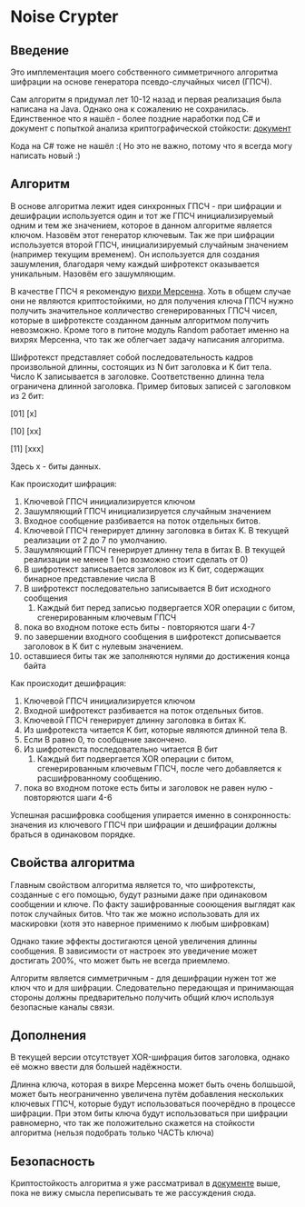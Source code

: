 # Noise Crypter
## Введение
Это имплементация моего собственного симметричного алгоритма шифрации на основе генератора псевдо-случайных чисел (ГПСЧ).

Сам алгоритм я придумал лет 10-12 назад и первая реализация была написана на Java. Однако она к сожалению не сохранилась.
Единственное что я нашёл - более поздние наработки под C# и документ с попыткой анализа криптографической стойкости:
[документ](https://docs.google.com/document/d/1MI2j9nXyF6v-li8H46Dzcm_RTsFH2muz8ekCamvwotg/edit)

Кода на C# тоже не нашёл :( Но это не важно, потому что я всегда могу написать новый :)


## Алгоритм
В основе алгоритма лежит идея синхронных ГПСЧ - при шифрации и дешифрации используется один и тот же ГПСЧ инициализируемый одним и тем же значением, которое в данном алгоритме является ключом. Назовём этот генератор ключевым. Так же при шифрации используется второй ГПСЧ, инициализируемый случайным значением (например текущим временем). Он используется для создания зашумления, благодаря чему каждый шифротекст оказывается уникальным. Назовём его зашумляющим.

В качестве ГПСЧ я рекомендую [вихри Мерсенна](https://ru.wikipedia.org/wiki/%D0%92%D0%B8%D1%85%D1%80%D1%8C_%D0%9C%D0%B5%D1%80%D1%81%D0%B5%D0%BD%D0%BD%D0%B0). Хоть в общем случае они не являются криптостойкими, но для получения ключа ГПСЧ нужно получить значительное колличество сгенерированных ГПСЧ чисел, которые в шифротексте созданном данным алгоритмом получить невозможно.
Кроме того в питоне модуль Random работает именно на вихрях Мерсенна, что так же облегчает задачу написания алгоритма.

Шифротекст представляет собой последовательность кадров произвольной длинны, состоящих из N бит заголовка и K бит тела. Число K записывается в заголовке. Соответственно длинна тела ограничена длинной заголовка.
Пример битовых записей с заголовком из 2 бит:

[01] [x]

[10] [xx]

[11] [xxx]

Здесь x - биты данных.

Как происходит шифрация:
1. Ключевой ГПСЧ инициализируется ключом
2. Зашумляющий ГПСЧ инициализируется случайным значением
3. Входное сообщение разбивается на поток отдельных битов.
4. Ключевой ГПСЧ генерирует длинну заголовка в битах K. В текущей реализации от 2 до 7 по умолчанию.
5. Зашумляющий ГПСЧ генерирует длинну тела в битах B. В текущей реализации не менее 1 (но возможно стоит сделать от 0)
6. В шифротекст записывается заголовок из K бит, содержащих бинарное представление числа B
7. В шифротекст последовательно записывается B бит исходного сообщения
    1. Каждый бит перед записью подвергается XOR операции с битом, сгенерированным ключевым ГПСЧ
8. пока во входном потоке есть биты - повторяются шаги 4-7
9. по завершении входного сообщения в шифротекст дописывается заголовок в K бит с нулевым значением.
10. оставшиеся биты так же заполняются нулями до достижения конца байта

Как происходит дешифрация:
1. Ключевой ГПСЧ инициализируется ключом
2. Входной шифротекст разбивается на поток отдельных битов.
3. Ключевой ГПСЧ генерирует длинну заголовка в битах K.
4. Из шифротекста читается K бит, которые являются длинной тела B.
5. Если B равно 0, то сообщение закончено.
6. Из шифротекста последовательно читается B бит
    1. Каждый бит подвергается XOR операции с битом, сгенерированным ключевым ГПСЧ, после чего добавляется к расшифрованному сообщению.
7. пока во входном потоке есть биты и заголовок не равен нулю - повторяются шаги 4-6

Успешная расшифровка сообщения упирается именно в сонхронность: значения из ключевого ГПСЧ при шифрации и дешифрации должны браться в одинаковом порядке.


## Свойства алгоритма
Главным свойством алгоритма является то, что шифротексты, созданные с его помощью, будут разными даже при одинаковом сообщении и ключе. По факту зашифрованные сооющения выглядят как поток случайных битов. Что так же можно использовать для их маскировки (хотя это наверное применимо к любым шифровкам)

Однако такие эффекты достигаются ценой увеличения длинны сообщения. В зависимости от настроек это уведичение может достигать 200%, что может быть не всегда приемлемо.

Алгоритм является симметричным - для дешифрации нужен тот же ключ что и для шифрации. Следовательно передающая и принимающая стороны должны предварительно получить общий ключ используя безопасные каналы связи.


## Дополнения
В текущей версии отсутствует XOR-шифрация битов заголовка, однако её можно ввести для большей надёжности.

Длинна ключа, которая в вихре Мерсенна может быть очень болшьшой, может быть неограниченно увеличена путём добавления нескольких ключевых ГПСЧ, которые будут использоваться поочерёдно в процессе шифрации. При этом биты ключа будут использоваться при шифрации равномерно, что так же положительно скажется на стойкости алгоритма (нельзя подобрать только ЧАСТЬ ключа)


## Безопасность
Криптостойкость алгоритма я уже рассматривал в [документе](https://docs.google.com/document/d/1MI2j9nXyF6v-li8H46Dzcm_RTsFH2muz8ekCamvwotg/edit) выше, пока не вижу смысла переписывать те же рассуждения сюда.









